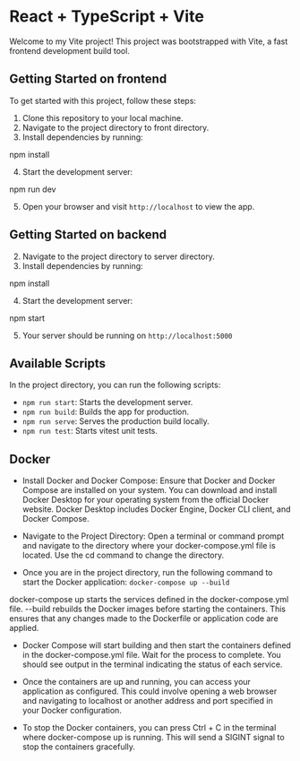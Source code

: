 # React + TypeScript + Vite

Welcome to my Vite project! This project was bootstrapped with Vite, a fast frontend development build tool.

## Getting Started on frontend

To get started with this project, follow these steps:

1. Clone this repository to your local machine.
2. Navigate to the project directory to front directory.
3. Install dependencies by running:

npm install

4. Start the development server:

npm run dev

5. Open your browser and visit `http://localhost` to view the app.

## Getting Started on backend

2. Navigate to the project directory to server directory.
3. Install dependencies by running:

npm install

4. Start the development server:

npm start 

5. Your server should be running on `http://localhost:5000`

## Available Scripts

In the project directory, you can run the following scripts:

- `npm run start`: Starts the development server.
- `npm run build`: Builds the app for production.
- `npm run serve`: Serves the production build locally.
- `npm run test`: Starts vitest unit tests.

## Docker

- Install Docker and Docker Compose:
  Ensure that Docker and Docker Compose are installed on your system. You can download and install Docker Desktop for your operating system from the official Docker website. Docker Desktop includes Docker Engine, Docker CLI client, and Docker Compose.

- Navigate to the Project Directory:
  Open a terminal or command prompt and navigate to the directory where your docker-compose.yml file is located. Use the cd command to change the directory.

- Once you are in the project directory, run the following command to start the Docker application:
  `docker-compose up --build`

docker-compose up starts the services defined in the docker-compose.yml file.
--build rebuilds the Docker images before starting the containers. This ensures that any changes made to the Dockerfile or application code are applied.

- Docker Compose will start building and then start the containers defined in the docker-compose.yml file. Wait for the process to complete. You should see output in the terminal indicating the status of each service.

- Once the containers are up and running, you can access your application as configured. This could involve opening a web browser and navigating to localhost or another address and port specified in your Docker configuration.

- To stop the Docker containers, you can press Ctrl + C in the terminal where docker-compose up is running. This will send a SIGINT signal to stop the containers gracefully.
